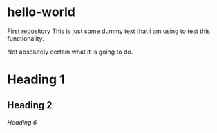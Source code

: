 # hello-world
First repository
This is just some dummy text that i am using to test this functionality.

Not absolutely certain what it is going to do. 

# Heading 1
## Heading 2
###### Heading 6

